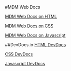 
#MDM Web Docs

[MDM Web Docs on HTML](https://developer.mozilla.org/en-US/docs/Web/HTML)

[MDM Web Docs on CSS](https://developer.mozilla.org/en-US/docs/Web/CSS)

[MDM Web Docs on Javascript](https://developer.mozilla.org/en-US/docs/Web/JavaScript)

##DevDocs.io
[HTML DevDocs](https://devdocs.io/html/)

[CSS DevDocs](https://devdocs.io/css/)

[Javascript DevDocs](https://devdocs.io/javascript/)
